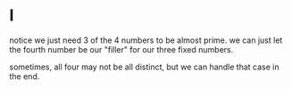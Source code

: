 # I
notice we just need 3 of the 4 numbers to be almost prime. we can just let the fourth number be our "filler" for our three fixed numbers.

sometimes, all four may not be all distinct, but we can handle that case in the end.
